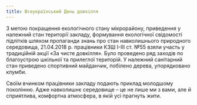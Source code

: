 ```yaml
---
title: Всеукраїнський День довкілля
---
```


З метою покращення екологічного стану мікрорайону, приведення у належний стан території закладу, формування екологічної свідомості підлітків шляхом пропаганди знань про стан навколишнього природного середовища, 21.04.2018 р. працівники КЗШ І-ІІІ ст. №55 взяли участь у традиційній акції «За чисте довкілля». Було проведено ряд заходів по благоустрою шкільної та прилеглої територій. У належний санітарний стан приведено спортивний майданчик, побілено дерева, упорядковано клумби.

Своїм вчинком працівники закладу подають приклад молодшому поколінню. Адже навколишнє середовище – це не лише ми з вами, але й сприятлива, комфортна атмосфера, в якій усі прагнуть жити.

<slideshow id="_/72157666094931717" />
